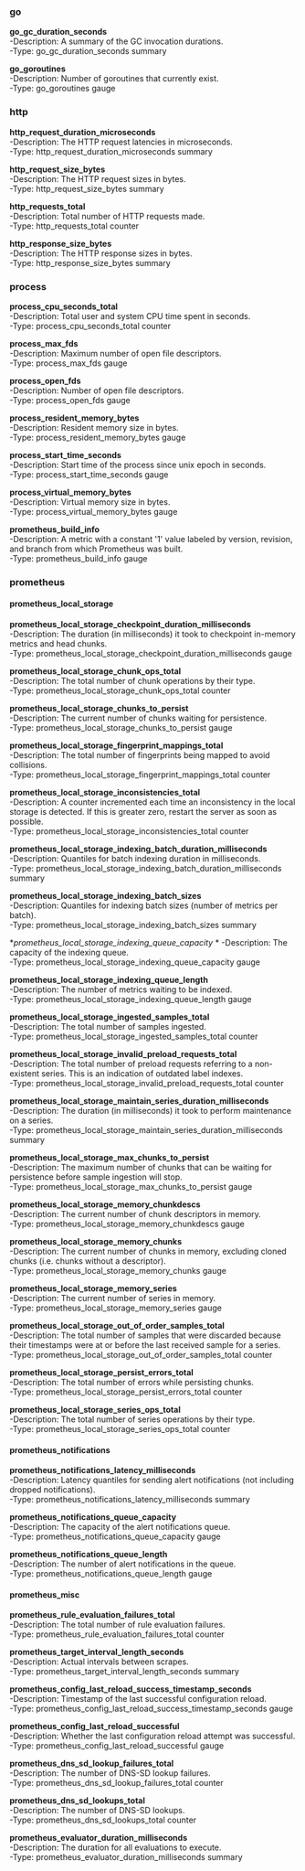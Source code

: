
### go

**go_gc_duration_seconds**  
-Description: A summary of the GC invocation durations.  
-Type: go_gc_duration_seconds summary  

**go_goroutines**  
-Description: Number of goroutines that currently exist.  
-Type: go_goroutines gauge  

### http

**http_request_duration_microseconds**  
-Description: The HTTP request latencies in microseconds.  
-Type: http_request_duration_microseconds summary  

**http_request_size_bytes**  
-Description: The HTTP request sizes in bytes.  
-Type: http_request_size_bytes summary  

**http_requests_total**  
-Description: Total number of HTTP requests made.  
-Type: http_requests_total counter  

**http_response_size_bytes**  
-Description: The HTTP response sizes in bytes.  
-Type: http_response_size_bytes summary  

### process

**process_cpu_seconds_total**  
-Description: Total user and system CPU time spent in seconds.  
-Type: process_cpu_seconds_total counter  

**process_max_fds**  
-Description: Maximum number of open file descriptors.  
-Type: process_max_fds gauge  

**process_open_fds**  
-Description: Number of open file descriptors.  
-Type: process_open_fds gauge  

**process_resident_memory_bytes**  
-Description: Resident memory size in bytes.  
-Type: process_resident_memory_bytes gauge  

**process_start_time_seconds**  
-Description: Start time of the process since unix epoch in seconds.  
-Type: process_start_time_seconds gauge  

**process_virtual_memory_bytes**  
-Description: Virtual memory size in bytes.  
-Type: process_virtual_memory_bytes gauge  

**prometheus_build_info**  
-Description: A metric with a constant '1' value labeled by version, revision, and branch from which Prometheus was built.  
-Type: prometheus_build_info gauge  

### prometheus

#### prometheus_local_storage

**prometheus_local_storage_checkpoint_duration_milliseconds**  
-Description: The duration (in milliseconds) it took to checkpoint in-memory metrics and head chunks.  
-Type: prometheus_local_storage_checkpoint_duration_milliseconds gauge  

**prometheus_local_storage_chunk_ops_total**  
-Description: The total number of chunk operations by their type.  
-Type: prometheus_local_storage_chunk_ops_total counter  

**prometheus_local_storage_chunks_to_persist**  
-Description: The current number of chunks waiting for persistence.  
-Type: prometheus_local_storage_chunks_to_persist gauge  

**prometheus_local_storage_fingerprint_mappings_total**  
-Description: The total number of fingerprints being mapped to avoid collisions.  
-Type: prometheus_local_storage_fingerprint_mappings_total counter  

**prometheus_local_storage_inconsistencies_total**  
-Description: A counter incremented each time an inconsistency in the local storage is detected. If this is greater zero, restart the server as soon as possible.  
-Type: prometheus_local_storage_inconsistencies_total counter  

**prometheus_local_storage_indexing_batch_duration_milliseconds**  
-Description: Quantiles for batch indexing duration in milliseconds.  
-Type: prometheus_local_storage_indexing_batch_duration_milliseconds summary  

**prometheus_local_storage_indexing_batch_sizes**  
-Description: Quantiles for indexing batch sizes (number of metrics per batch).  
-Type: prometheus_local_storage_indexing_batch_sizes summary  

**prometheus_local_storage_indexing_queue_capacity*  *
-Description: The capacity of the indexing queue.  
-Type: prometheus_local_storage_indexing_queue_capacity gauge  

**prometheus_local_storage_indexing_queue_length**  
-Description: The number of metrics waiting to be indexed.  
-Type: prometheus_local_storage_indexing_queue_length gauge  

**prometheus_local_storage_ingested_samples_total**  
-Description: The total number of samples ingested.  
-Type: prometheus_local_storage_ingested_samples_total counter  

**prometheus_local_storage_invalid_preload_requests_total**  
-Description: The total number of preload requests referring to a non-existent series. This is an indication of outdated label indexes.  
-Type: prometheus_local_storage_invalid_preload_requests_total counter  

**prometheus_local_storage_maintain_series_duration_milliseconds**  
-Description: The duration (in milliseconds) it took to perform maintenance on a series.  
-Type: prometheus_local_storage_maintain_series_duration_milliseconds summary  

**prometheus_local_storage_max_chunks_to_persist**  
-Description: The maximum number of chunks that can be waiting for persistence before sample ingestion will stop.  
-Type: prometheus_local_storage_max_chunks_to_persist gauge  

**prometheus_local_storage_memory_chunkdescs**  
-Description: The current number of chunk descriptors in memory.  
-Type: prometheus_local_storage_memory_chunkdescs gauge  

**prometheus_local_storage_memory_chunks**  
-Description: The current number of chunks in memory, excluding cloned chunks (i.e. chunks without a descriptor).  
-Type: prometheus_local_storage_memory_chunks gauge  

**prometheus_local_storage_memory_series**  
-Description: The current number of series in memory.  
-Type: prometheus_local_storage_memory_series gauge  

**prometheus_local_storage_out_of_order_samples_total**  
-Description: The total number of samples that were discarded because their timestamps were at or before the last received sample for a series.  
-Type: prometheus_local_storage_out_of_order_samples_total counter  

**prometheus_local_storage_persist_errors_total**  
-Description: The total number of errors while persisting chunks.  
-Type: prometheus_local_storage_persist_errors_total counter  

**prometheus_local_storage_series_ops_total**  
-Description: The total number of series operations by their type.  
-Type: prometheus_local_storage_series_ops_total counter  

#### prometheus_notifications

**prometheus_notifications_latency_milliseconds**  
-Description: Latency quantiles for sending alert notifications (not including dropped notifications).  
-Type: prometheus_notifications_latency_milliseconds summary  

**prometheus_notifications_queue_capacity**  
-Description: The capacity of the alert notifications queue.  
-Type: prometheus_notifications_queue_capacity gauge  

**prometheus_notifications_queue_length**  
-Description: The number of alert notifications in the queue.  
-Type: prometheus_notifications_queue_length gauge  

#### prometheus_misc

**prometheus_rule_evaluation_failures_total**  
-Description: The total number of rule evaluation failures.  
-Type: prometheus_rule_evaluation_failures_total counter  

**prometheus_target_interval_length_seconds**  
-Description: Actual intervals between scrapes.  
-Type: prometheus_target_interval_length_seconds summary  

**prometheus_config_last_reload_success_timestamp_seconds**  
-Description: Timestamp of the last successful configuration reload.  
-Type: prometheus_config_last_reload_success_timestamp_seconds gauge  

**prometheus_config_last_reload_successful**  
-Description: Whether the last configuration reload attempt was successful.  
-Type: prometheus_config_last_reload_successful gauge  

**prometheus_dns_sd_lookup_failures_total**  
-Description: The number of DNS-SD lookup failures.  
-Type: prometheus_dns_sd_lookup_failures_total counter  

**prometheus_dns_sd_lookups_total**  
-Description: The number of DNS-SD lookups.  
-Type: prometheus_dns_sd_lookups_total counter  

**prometheus_evaluator_duration_milliseconds**  
-Description: The duration for all evaluations to execute.  
-Type: prometheus_evaluator_duration_milliseconds summary  
